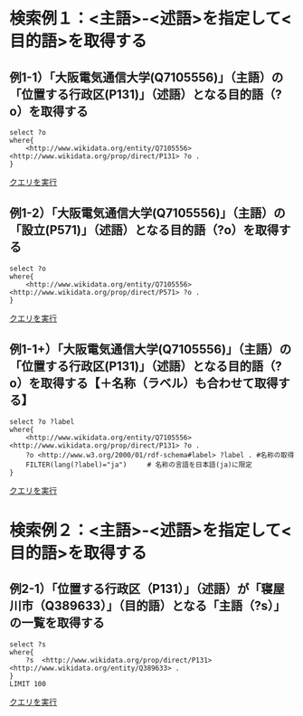 # 検索例１：<主語>-<述語>を指定して<目的語>を取得する
## 例1-1）「大阪電気通信大学(Q7105556)」（主語）の「位置する行政区(P131)」（述語）となる目的語（?o）を取得する　
```
select ?o
where{
    <http://www.wikidata.org/entity/Q7105556>  <http://www.wikidata.org/prop/direct/P131> ?o .
}
```
[クエリを実行](https://w.wiki/aMq)

## 例1-2）「大阪電気通信大学(Q7105556)」（主語）の「設立(P571)」（述語）となる目的語（?o）を取得する　
```
select ?o
where{
    <http://www.wikidata.org/entity/Q7105556>  <http://www.wikidata.org/prop/direct/P571> ?o .
}
```
[クエリを実行](https://w.wiki/aMs)

## 例1-1+）「大阪電気通信大学(Q7105556)」（主語）の「位置する行政区(P131)」（述語）となる目的語（?o）を取得する【＋名称（ラベル）も合わせて取得する】　
```
select ?o ?label
where{
    <http://www.wikidata.org/entity/Q7105556>  <http://www.wikidata.org/prop/direct/P131> ?o .
    ?o <http://www.w3.org/2000/01/rdf-schema#label> ?label . #名称の取得
    FILTER(lang(?label)="ja")     # 名称の言語を日本語(ja)に限定
}
```
[クエリを実行](https://w.wiki/aMz)


# 検索例２：<主語>-<述語>を指定して<目的語>を取得する
## 例2-1）「位置する行政区（P131）」（述語）が「寝屋川市（Q389633）」（目的語）となる「主語（?s）」の一覧を取得する　　
```
select ?s
where{
    ?s  <http://www.wikidata.org/prop/direct/P131> <http://www.wikidata.org/entity/Q389633> .
}
LIMIT 100
```
[クエリを実行](https://w.wiki/aMv)

